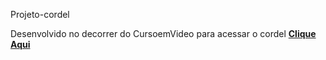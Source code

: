 Projeto-cordel

Desenvolvido no decorrer do CursoemVideo
para acessar o cordel <a href="" target="_blank" rel="external"><strong>Clique Aqui</strong></a>
